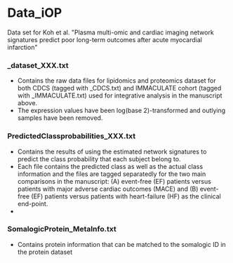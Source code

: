# Data_iOP
Data set for Koh et al. "Plasma multi-omic and cardiac imaging network signatures predict poor long-term outcomes after acute myocardial infarction"

### _dataset_XXX.txt 
- Contains the raw data files for lipidomics and proteomics dataset for both CDCS (tagged with _CDCS.txt) and IMMACULATE cohort (tagged with _IMMACULATE.txt) used for integrative analysis in the manuscript above. 
- The expression values have been log(base 2)-transformed and outlying samples have been removed. 

### PredictedClassprobabilities_XXX.txt 
- Contains the results of using the estimated network signatures to predict the class probability that each subject belong to.
- Each file contains the predicted class as well as the actual class information and the files are tagged separatedly for the two main comparisons in the manuscript: (A) event-free (EF) patients versus patients with major adverse cardiac outcomes (MACE) and (B) event-free (EF) patients versus patients with heart-failure (HF) as the clinical end-point.
-
### SomalogicProtein_MetaInfo.txt 
- Contains protein information that can be matched to the somalogic ID in the protein dataset
